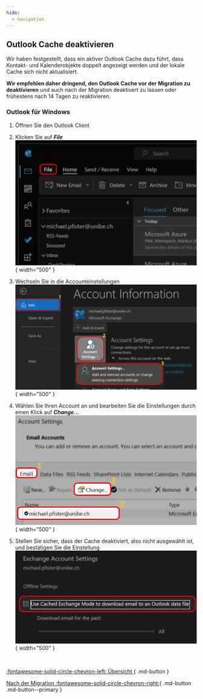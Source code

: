 ```yaml
---
hide:
  - navigation
---
```


## Outlook Cache deaktivieren

Wir haben festgestellt, dass ein aktiver Outlook Cache dazu führt, dass Kontakt- und Kalenderobjekte doppelt angezeigt werden und der lokale Cache sich nicht aktualisiert.  

**Wir empfehlen daher dringend, den Outlook Cache vor der Migration zu deaktivieren** und auch nach der Migration deaktivert zu lassen oder frühestens nach 14 Tagen zu reaktivieren.  

### Outlook für Windows

1. Öffnen Sie den Outlook Client
2. Klicken Sie auf ***File***  
![Outlook Einstellungen](./img/pre-win-disable-cache-01.png){ width="500" }  

3. Wechseln Sie in die Accounteinstellungen  
![Account Settings](./img/pre-win-disable-cache-02.png){ width="500" }  

4. Wählen Sie Ihren Account an und bearbeiten Sie die Einstellungen durch einen Klick auf ***Change...***  
![Account Settings](./img/pre-win-disable-cache-03.png){ width="500" }  

5. Stellen Sie sicher, dass der Cache deaktiviert, also nicht ausgewählt ist, und bestätigen Sie die Einstellung  
![Account Settings](./img/pre-win-disable-cache-04.png){ width="500" }  


&nbsp;  
<div class="grid" markdown>

[:fontawesome-solid-circle-chevron-left: Übersicht ](../index.md){ .md-button }

[Nach der Migration :fontawesome-solid-circle-chevron-right:](../migration/post-migration.md){ .md-button .md-button--primary }

</div>